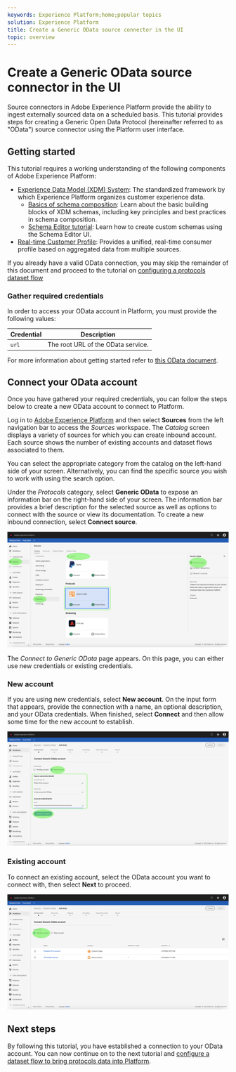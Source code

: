 ```yaml
---
keywords: Experience Platform;home;popular topics
solution: Experience Platform
title: Create a Generic OData source connector in the UI
topic: overview
---
```


# Create a Generic OData source connector in the UI

Source connectors in Adobe Experience Platform provide the ability to ingest externally sourced data on a scheduled basis. This tutorial provides steps for creating a Generic Open Data Protocol (hereinafter referred to as "OData") source connector using the Platform user interface.

## Getting started

This tutorial requires a working understanding of the following components of Adobe Experience Platform:

*   [Experience Data Model (XDM) System](../../../../../xdm/home.md): The standardized framework by which Experience Platform organizes customer experience data.
    *   [Basics of schema composition](../../../../../xdm/schema/composition.md): Learn about the basic building blocks of XDM schemas, including key principles and best practices in schema composition.
    *   [Schema Editor tutorial](../../../../../xdm/tutorials/create-schema-ui.md): Learn how to create custom schemas using the Schema Editor UI.
*   [Real-time Customer Profile](../../../../../profile/home.md): Provides a unified, real-time consumer profile based on aggregated data from multiple sources.

If you already have a valid OData connection, you may skip the remainder of this document and proceed to the tutorial on [configuring a protocols dataset flow](../../dataflow/protocols.md)

### Gather required credentials

In order to access your OData account in Platform, you must provide the following values:

| Credential | Description |
| ---------- | ----------- |
| `url` | The root URL of the OData service. |

For more information about getting started refer to [this OData document](https://www.odata.org/getting-started/basic-tutorial/).

## Connect your OData account

Once you have gathered your required credentials, you can follow the steps below to create a new OData account to connect to Platform.

Log in to <a href="https://platform.adobe.com" target="_blank">Adobe Experience Platform</a> and then select **Sources** from the left navigation bar to access the *Sources* workspace. The *Catalog* screen displays a variety of sources for which you can create inbound account. Each source shows the number of existing accounts and dataset flows associated to them.

You can select the appropriate category from the catalog on the left-hand side of your screen. Alternatively, you can find the specific source you wish to work with using the search option.

Under the *Protocols* category, select **Generic OData** to expose an information bar on the right-hand side of your screen. The information bar provides a brief description for the selected source as well as options to connect with the source or view its documentation. To create a new inbound connection, select **Connect source**.

![catalog](../../../../images/tutorials/create/odata/catalog.png)

The *Connect to Generic OData* page appears. On this page, you can either use new credentials or existing credentials.

### New account

If you are using new credentials, select **New account**. On the input form that appears, provide the connection with a name, an optional description, and your OData credentials. When finished, select **Connect** and then allow some time for the new account to establish.

![connect](../../../../images/tutorials/create/odata/connect.png)

### Existing account

To connect an existing account, select the OData account you want to connect with, then select **Next** to proceed.

![existing](../../../../images/tutorials/create/odata/existing.png)

## Next steps

By following this tutorial, you have established a connection to your OData account. You can now continue on to the next tutorial and [configure a dataset flow to bring protocols data into Platform](../../dataflow/protocols.md).